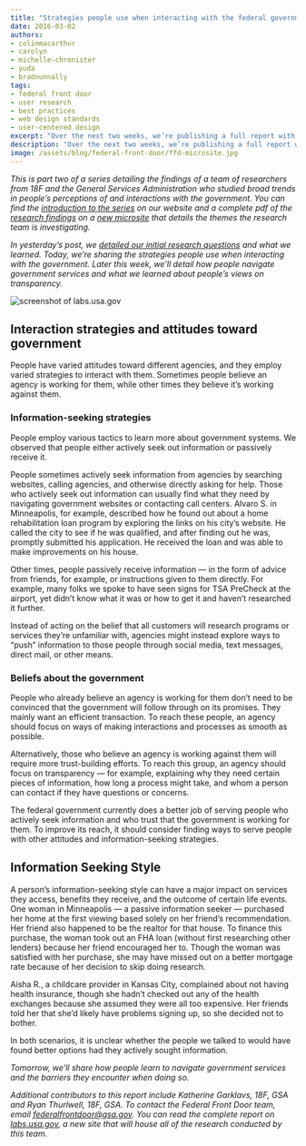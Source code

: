 ```yaml
---
title: "Strategies people use when interacting with the federal government"
date: 2016-03-02
authors:
- colinmacarthur
- carolyn
- michelle-chronister
- yuda
- bradnunnally
tags:
- federal front door
- user research
- best practices
- web design standards
- user-centered design
excerpt: "Over the next two weeks, we’re publishing a full report with findings from our research to better understand the public's overall experience interacting with the federal government and their attitudes about sharing information with government agencies. In today’s installment, we detail the strategies people use when interacting with the government."
description: "Over the next two weeks, we’re publishing a full report with findings from our research to better understand the public's overall experience interacting with the federal government and their attitudes about sharing information with government agencies. In today’s installment, we detail the strategies people use when interacting with the government."
image: /assets/blog/federal-front-door/ffd-microsite.jpg
---
```



_This is part two of a series detailing the findings of a team of researchers from 18F and the General Services Administration who studied broad trends in people’s perceptions of and interactions with the government. You can find the [introduction to the series](https://18f.gsa.gov/2016/03/01/what-we-learned-after-interviewing-people-about-their-interactions-with-the-federal-government/) on our website and a complete pdf of the [research findings](https://labs.usa.gov/#research-report) on a [new microsite](https://labs.usa.gov/) that details the themes the research team is investigating._

_In yesterday’s post, we [detailed our initial research questions](https://18f.gsa.gov/2016/03/01/what-we-learned-after-interviewing-people-about-their-interactions-with-the-federal-government/) and what we learned. Today, we’re sharing the strategies people use when interacting with the government. Later this week, we’ll detail how people navigate government services and what we learned about people’s views on transparency._

![screenshot of labs.usa.gov]({{site.baseurl}}/assets/blog/federal-front-door/ffd-microsite.jpg)

## Interaction strategies and attitudes toward government

People have varied attitudes toward different agencies, and they employ varied strategies to interact with them. Sometimes people believe an agency is working for them, while other times they believe it’s working against them. 

### Information-seeking strategies

People employ various tactics to learn more about government systems. We observed that people either actively seek out information or passively receive it. 

People sometimes actively seek information from agencies by searching websites, calling agencies, and otherwise directly asking for help. Those who actively seek out information can usually find what they need by navigating government websites or contacting call centers. Alvaro S. in Minneapolis, for example, described how he found out about a home rehabilitation loan program by exploring the links on his city’s website. He called the city to see if he was qualified, and after finding out he was, promptly submitted his application. He received the loan and was able to make improvements on his house. 

Other times, people passively receive information — in the form of advice from friends, for example, or instructions given to them directly. For example, many folks we spoke to have seen signs for TSA PreCheck at the airport, yet didn’t know what it was or how to get it and haven’t researched it further.

Instead of acting on the belief that all customers will research programs or services they’re unfamiliar with, agencies might instead explore ways to “push” information to those people through social media, text messages, direct mail, or other means. 

### Beliefs about the government

People who already believe an agency is working for them don’t need to be convinced that the government will follow through on its promises. They mainly want an efficient transaction. To reach these people, an agency should focus on ways of making interactions and processes as smooth as possible. 

Alternatively, those who believe an agency is working against them will require more trust-building efforts. To reach this group, an agency should focus on transparency — for example, explaining why they need certain pieces of information, how long a process might take, and whom a person can contact if they have questions or concerns. 

The federal government currently does a better job of serving people who actively seek information and who trust that the government is working for them. To improve its reach, it should consider finding ways to serve people with other attitudes and information-seeking strategies.

## Information Seeking Style

A person’s information-seeking style can have a major impact on services they access, benefits they receive, and the outcome of certain life events. One woman in Minneapolis — a passive information seeker — purchased her home at the first viewing based solely on her friend’s recommendation. Her friend also happened to be the realtor for that house. To finance this purchase, the woman took out an FHA loan (without first researching other lenders) because her friend encouraged her to. Though the woman was satisfied with her purchase, she may have missed out on a better mortgage rate because of her decision to skip doing research. 

Aisha R., a childcare provider  in Kansas City, complained about not having health insurance, though she hadn’t checked out any of the health exchanges because she assumed they were all too expensive. Her friends told her that she’d likely have problems signing up, so she decided not to bother. 

In both scenarios, it is unclear whether the people we talked to would have found better options had they actively sought information.  


*Tomorrow, we’ll share how people learn to navigate government services and the barriers they encounter when doing so.*

_Additional contributors to this report include Katherine Garklavs, 18F, GSA and Ryan Thurlwell, 18F, GSA. To contact the Federal Front Door team, email [federalfrontdoor@gsa.gov](mailto:federalfrontdoor@gsa.gov). You can read the complete report on [labs.usa.gov](https://labs.usa.gov), a new site that will house all of the research conducted by this team._

